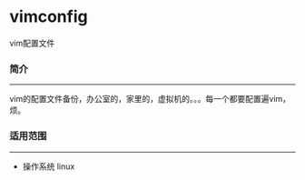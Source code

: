 # vimconfig

vim配置文件

### 简介
---
vim的配置文件备份，办公室的，家里的，虚拟机的。。。每一个都要配置遍vim，烦。


### 适用范围
---
- 操作系统 linux
